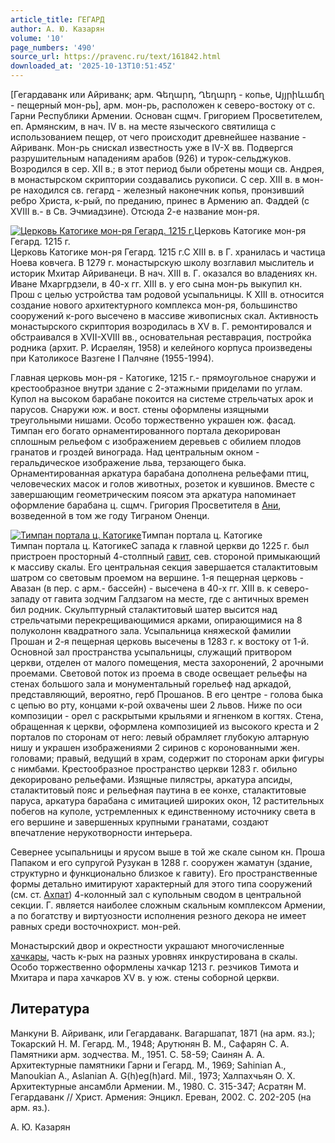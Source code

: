 ```yaml
---
article_title: ГЕГАРД
author: А. Ю. Казарян
volume: '10'
page_numbers: '490'
source_url: https://pravenc.ru/text/161842.html
downloaded_at: '2025-10-13T10:51:45Z'
---
```


[Гегардаванк или Айриванк; арм. Գեղարդ, Ղեղարդ - копье, Այյրիևաճղ - пещерный мон-рь], арм. мон-рь, расположен к северо-востоку от с. Гарни Республики Армении. Основан сщмч. Григорием Просветителем, еп. Армянским, в нач. IV в. на месте языческого святилища с использованием пещер, от чего происходит древнейшее название - Айриванк. Мон-рь снискал известность уже в IV-X вв. Подвергся разрушительным нападениям арабов (926) и турок-сельджуков. Возродился в сер. XII в.; в этот период были обретены мощи св. Андрея, в монастырском скриптории создавались рукописи. С сер. XIII в. в мон-ре находился св. гегард - железный наконечник копья, пронзивший ребро Христа, к-рый, по преданию, принес в Армению ап. Фаддей (с XVIII в.- в Св. Эчмиадзине). Отсюда 2-е название мон-ря.

[![Церковь Катогике мон-ря Гегард. 1215 г.](https://pravenc.ru/data/598/467/1234/i200.jpg "Кликните для увеличения картинки")](https://pravenc.ru/data/598/467/1234/i400.jpg)Церковь Катогике мон-ря Гегард. 1215 г.  
Церковь Катогике мон-ря Гегард. 1215 г.С XIII в. в Г. хранилась и частица Ноева ковчега. В 1279 г. монастырскую школу возглавил мыслитель и историк Мхитар Айриванеци. В нач. XIII в. Г. оказался во владениях кн. Иване Мхаргрдзели, в 40-х гг. XIII в. у его сына мон-рь выкупил кн. Прош с целью устройства там родовой усыпальницы. К XIII в. относится создание нового архитектурного комплекса мон-ря, большинство сооружений к-рого высечено в массиве живописных скал. Активность монастырского скриптория возродилась в XV в. Г. ремонтировался и обстраивался в XVII-XVIII вв., основательная реставрация, постройка родника (архит. Р. Исраелян, 1958) и келейного корпуса произведены при Католикосе Вазгене I Палчяне (1955-1994).

Главная церковь мон-ря - Катогике, 1215 г.- прямоугольное снаружи и крестообразное внутри здание с 2-этажными приделами по углам. Купол на высоком барабане покоится на системе стрельчатых арок и парусов. Снаружи юж. и вост. стены оформлены изящными треугольными нишами. Особо торжественно украшен юж. фасад. Тимпан его богато орнаментированного портала декорирован сплошным рельефом с изображением деревьев с обилием плодов гранатов и гроздей винограда. Над центральным окном - геральдическое изображение льва, терзающего быка. Орнаментированная аркатура барабана дополнена рельефами птиц, человеческих масок и голов животных, розеток и кувшинов. Вместе с завершающим геометрическим поясом эта аркатура напоминает оформление барабана ц. сщмч. Григория Просветителя в [Ани](https://pravenc.ru/text/Ани.html), возведенной в том же году Тиграном Оненци.

[![Тимпан портала ц. Катогике](https://pravenc.ru/data/689/467/1234/i200.jpg "Кликните для увеличения картинки")](https://pravenc.ru/data/689/467/1234/i400.jpg)Тимпан портала ц. Катогике  
Тимпан портала ц. КатогикеС запада к главной церкви до 1225 г. был пристроен просторный 4-столпный [гавит](https://pravenc.ru/text/гавит.html), сев. стороной примыкающий к массиву скалы. Его центральная секция завершается сталактитовым шатром со световым проемом на вершине. 1-я пещерная церковь - Авазан (в пер. с арм.- бассейн) - высечена в 40-х гг. XIII в. к северо-западу от гавита зодчим Галдзагом на месте, где с античных времен бил родник. Скульптурный сталактитовый шатер высится над стрельчатыми перекрещивающимися арками, опирающимися на 8 полуколонн квадратного зала. Усыпальница княжеской фамилии Прошан и 2-я пещерная церковь высечены в 1283 г. к востоку от 1-й. Основной зал пространства усыпальницы, служащий притвором церкви, отделен от малого помещения, места захоронений, 2 арочными проемами. Световой поток из проема в своде освещает рельефы на стенах большого зала и монументальный горельеф над аркадой, представляющий, вероятно, герб Прошанов. В его центре - голова быка с цепью во рту, концами к-рой охвачены шеи 2 львов. Ниже по оси композиции - орел с раскрытыми крыльями и ягненком в когтях. Стена, обращенная к церкви, оформлена композицией из высокого креста и 2 порталов по сторонам от него: левый обрамляет глубокую алтарную нишу и украшен изображениями 2 сиринов с коронованными жен. головами; правый, ведущий в храм, содержит по сторонам арки фигуры с нимбами. Крестообразное пространство церкви 1283 г. обильно декорировано рельефами. Изящные пилястры, аркатура апсиды, сталактитовый пояс и рельефная паутина в ее конхе, сталактитовые паруса, аркатура барабана с имитацией широких окон, 12 растительных побегов на куполе, устремленных к единственному источнику света в его вершине и завершенных крупными гранатами, создают впечатление нерукотворности интерьера.

Севернее усыпальницы и ярусом выше в той же скале сыном кн. Проша Папаком и его супругой Рузукан в 1288 г. сооружен жаматун (здание, структурно и функционально близкое к гавиту). Его пространственные формы детально имитируют характерный для этого типа сооружений (см. ст. [Ахпат](https://pravenc.ru/text/Ахпат.html)) 4-колонный зал с купольным сводом в центральной секции. Г. является наиболее сложным скальным комплексом Армении, а по богатству и виртуозности исполнения резного декора не имеет равных среди восточнохрист. мон-рей.

Монастырский двор и окрестности украшают многочисленные [хачкары](https://pravenc.ru/text/хачкары.html), часть к-рых на разных уровнях инкрустирована в скалы. Особо торжественно оформлены хачкар 1213 г. резчиков Тимота и Мхитара и пара хачкаров XV в. у юж. стены соборной церкви.

## Литература

Манкуни В. Айриванк, или Гегардаванк. Вагаршапат, 1871 (на арм. яз.); Токарский Н. М. Гегард. М., 1948; Арутюнян В. М., Сафарян С. А. Памятники арм. зодчества. М., 1951. С. 58-59; Саинян А. А. Архитектурные памятники Гарни и Гегард. М., 1969; Sahinian A., Manoukian A., Aslanian A. G(h)eg(h)ard. Mil., 1973; Халпахчьян О. Х. Архитектурные ансамбли Армении. М., 1980. С. 315-347; Асратян М. Гегардаванк // Христ. Армения: Энцикл. Ереван, 2002. С. 202-205 (на арм. яз.).

А. Ю. Казарян
